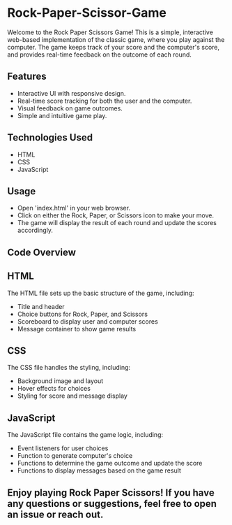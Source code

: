 # Rock-Paper-Scissor-Game

Welcome to the Rock Paper Scissors Game! This is a simple, interactive web-based implementation of the classic game, where you play against the computer. The game keeps track of your score and the computer's score, and provides real-time feedback on the outcome of each round.

## Features
* Interactive UI with responsive design.
* Real-time score tracking for both the user and the computer.
* Visual feedback on game outcomes.
* Simple and intuitive game play.

## Technologies Used
* HTML
* CSS
* JavaScript

## Usage
* Open 'index.html' in your web browser.
* Click on either the Rock, Paper, or Scissors icon to make your move.
* The game will display the result of each round and update the scores accordingly.

## Code Overview
## HTML
The HTML file sets up the basic structure of the game, including:

* Title and header
* Choice buttons for Rock, Paper, and Scissors
* Scoreboard to display user and computer scores
* Message container to show game results

## CSS
The CSS file handles the styling, including:

* Background image and layout
* Hover effects for choices
* Styling for score and message display

## JavaScript
The JavaScript file contains the game logic, including:

* Event listeners for user choices
* Function to generate computer's choice
* Functions to determine the game outcome and update the score
* Functions to display messages based on the game result

## Enjoy playing Rock Paper Scissors! If you have any questions or suggestions, feel free to open an issue or reach out.
